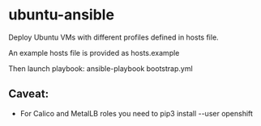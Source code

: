 # ubuntu-ansible

Deploy Ubuntu VMs with different profiles defined in hosts file.

An example hosts file is provided as hosts.example

Then launch playbook:
ansible-playbook bootstrap.yml

## Caveat:
- For Calico and MetalLB roles you need to pip3 install --user openshift
